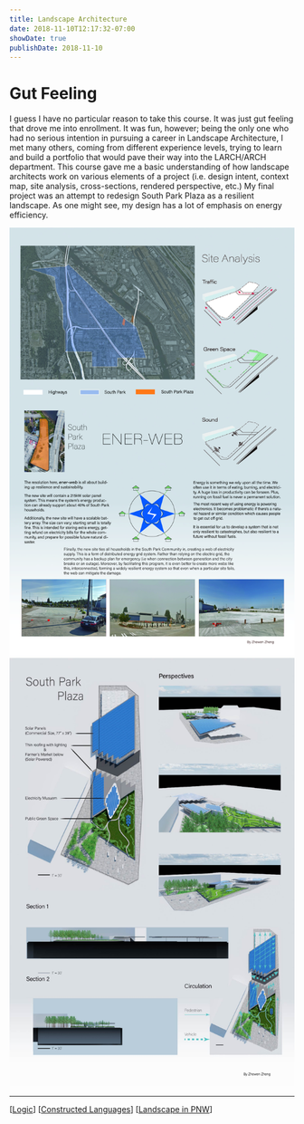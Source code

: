 ```yaml
---
title: Landscape Architecture
date: 2018-11-10T12:17:32-07:00
showDate: true
publishDate: 2018-11-10
---
```


# Gut Feeling

I guess I have no particular reason to take this course. It was just gut feeling that drove me into enrollment. It was fun, however; being the only one who had no serious intention in pursuing a career in Landscape Architecture, I met many others, coming from different experience levels, trying to learn and build a portfolio that would pave their way into the LARCH/ARCH department. This course gave me a basic understanding of how landscape architects work on various elements of a project (i.e. design intent, context map, site analysis, cross-sections, rendered perspective, etc.) My final project was an attempt to redesign South Park Plaza as a resilient landscape. As one might see, my design has a lot of emphasis on energy efficiency.

![](../images/board_0.jpg)
![](../images/board_1_edited.jpg)

---

[[Logic]]
[[Constructed Languages]]
[[Landscape in PNW]]

[//begin]: # "Autogenerated link references for markdown compatibility"
[Logic]: ../PHIL/Logic.md "Logic"
[Constructed Languages]: <../HONORS/Constructed Languages.md> "Constructed Languages"
[Landscape in PNW]: <../HONORS/Landscape in PNW.md> "Escape"
[//end]: # "Autogenerated link references"